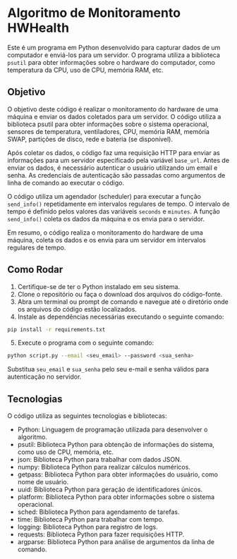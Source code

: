 # Algoritmo de Monitoramento HWHealth

Este é um programa em Python desenvolvido para capturar dados de um computador e enviá-los para um servidor. O programa utiliza a biblioteca `psutil` para obter informações sobre o hardware do computador, como temperatura da CPU, uso de CPU, memória RAM, etc.

## Objetivo

O objetivo deste código é realizar o monitoramento do hardware de uma máquina e enviar os dados coletados para um servidor. O código utiliza a biblioteca psutil para obter informações sobre o sistema operacional, sensores de temperatura, ventiladores, CPU, memória RAM, memória SWAP, partições de disco, rede e bateria (se disponível). 

Após coletar os dados, o código faz uma requisição HTTP para enviar as informações para um servidor especificado pela variável `base_url`. Antes de enviar os dados, é necessário autenticar o usuário utilizando um email e senha. As credenciais de autenticação são passadas como argumentos de linha de comando ao executar o código.

O código utiliza um agendador (scheduler) para executar a função `send_info()` repetidamente em intervalos regulares de tempo. O intervalo de tempo é definido pelos valores das variáveis `seconds` e `minutes`. A função `send_info()` coleta os dados da máquina e os envia para o servidor.

Em resumo, o código realiza o monitoramento do hardware de uma máquina, coleta os dados e os envia para um servidor em intervalos regulares de tempo.

## Como Rodar

1. Certifique-se de ter o Python instalado em seu sistema.
2. Clone o repositório ou faça o download dos arquivos do código-fonte.
3. Abra um terminal ou prompt de comando e navegue até o diretório onde os arquivos do código estão localizados.
4. Instale as dependências necessárias executando o seguinte comando:

```bash
pip install -r requirements.txt
```
5. Execute o programa com o seguinte comando:

```bash
python script.py --email <seu_email> --password <sua_senha>
```

Substitua `seu_email` e `sua_senha` pelo seu e-mail e senha válidos para autenticação no servidor.

## Tecnologias

O código utiliza as seguintes tecnologias e bibliotecas:

- Python: Linguagem de programação utilizada para desenvolver o algoritmo.
- psutil: Biblioteca Python para obtenção de informações do sistema, como uso de CPU, memória, etc.
- json: Biblioteca Python para trabalhar com dados JSON.
- numpy: Biblioteca Python para realizar cálculos numéricos.
- getpass: Biblioteca Python para obter informações do usuário, como nome de usuário.
- uuid: Biblioteca Python para geração de identificadores únicos.
- platform: Biblioteca Python para obter informações sobre o sistema operacional.
- sched: Biblioteca Python para agendamento de tarefas.
- time: Biblioteca Python para trabalhar com tempo.
- logging: Biblioteca Python para registro de logs.
- requests: Biblioteca Python para fazer requisições HTTP.
- argparse: Biblioteca Python para análise de argumentos da linha de comando.

